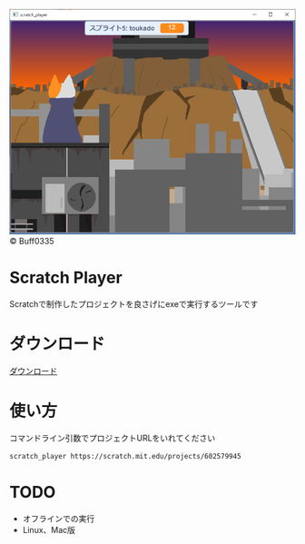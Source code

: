 ![explanation](./explanation/1.PNG)
© Buff0335
# Scratch Player
Scratchで制作したプロジェクトを良さげにexeで実行するツールです

# ダウンロード
[ダウンロード](https://github.com/PenguinCabinet/scratch-player/releases/latest)


# 使い方
コマンドライン引数でプロジェクトURLをいれてください
```shell
scratch_player https://scratch.mit.edu/projects/602579945 
```

# TODO
* オフラインでの実行
* Linux、Mac版